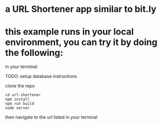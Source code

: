 # a URL Shortener app similar to bit.ly

# this example runs in your local environment, you can try it by doing the following:

in your terminal:

TODO: setup database instructions

clone the repo
```
cd url-shortener
npm install
npm run build
node server
```

then navigate to the url listed in your terminal

